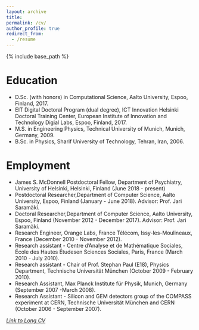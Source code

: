 ```yaml
---
layout: archive
title: 
permalink: /cv/
author_profile: true
redirect_from:
  - /resume
---
```


{% include base_path %}



Education
======

* D.Sc. (with honors) in Computational Science, Aalto University, Espoo, Finland, 2017.
* EIT Digital Doctoral Program (dual degree), ICT Innovation
Helsinki Doctoral Training Center, European Institute of Innovation and Technology Digial
Labs, Espoo, Finland, 2017.
* M.S. in Engineering Physics, Technical University of Munich, Munich, Germany, 2009.
* B.Sc. in Physics, Sharif University of Technology, Tehran, Iran, 2006.


Employment
======

* James S. McDonnell Postdoctoral Fellow, Department of Psychiatry, University of Helsinki, Helsinki, Finland (June 2018 - present)
* Postdoctoral Researcher,Department of Computer Science, Aalto University, Espoo, Finland (January - June 2018). Advisor: Prof. Jari Saramäki.
* Doctoral Researcher,Department of Computer Science, Aalto University, Espoo, Finland (November 2012 - December 2017). Advisor: Prof. Jari Saramäki.
* Research Engineer, Orange Labs, France Télécom, Issy-les-Moulineaux, France (December 2010 - November 2012).
* Research assistant - Centre d’Analyse et de Mathématique Sociales, École des Hautes Étudesen Sciences Sociales, Paris, France (March 2010 - July 2010).
* Research assistant - Chair of Prof. Stephan Paul (E18), Physics Department, Technische Universität München (October 2009 - February 2010).
* Research Assistant, Max Planck Institute für Physik, Munich, Germany (September 2007 -March 2008).
* Research Assistant - Silicon and GEM detectors group of the COMPASS experiment at CERN, Technische Universität München and CERN (October 2006 - September 2007).


 [*Link to Long CV*](https://users.aalto.fi/~aledavs1/CV.pdf)

